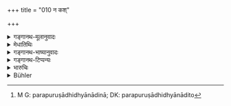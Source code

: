 +++
title = "010 न कश्"

+++

<details><summary>गङ्गानथ-मूलानुवादः</summary>

No man can guard women forcibly; they can however be guarded by the employment of these expedients.—(10)
</details>

<details><summary>मेधातिथिः</summary>

वक्ष्यमाणोपायप्रशंसार्थः श्लोकः । **प्रसह्य** बलेनावष्टभ्य शुद्धान्तावरोधादिना परपुरुषादिनिष्कासनादिना[^३३] **न शक्या रक्षितुम्** । किं त्व् **एतैर् उपाययोगैः शक्याः** । योगाः प्रयोगाः । उपायैः प्रयुज्यमानैर् इत्य् अर्थः ॥ ९.१० ॥


[^३३]:
     M G: parapuruṣādhidhyānādinā; DK: parapuruṣādhidhyānādito
</details>

<details><summary>गङ्गानथ-भाष्यानुवादः</summary>

This verse serves to eulogise the expedients going to be described.

‘*Forcibly*’—by shutting them up by force in a harem or by banishing other men, and so forth—they cannot be guarded.

But they can be guarded by the employment of expedients;—*i.e*., by employing, making use of, these ‘*expedients*’, means.—(10)
</details>

<details><summary>गङ्गानथ-टिप्पन्यः</summary>

This verse is quoted in *Vivādaratnākara* (p. 416);—in *Parāśaramādhava* (Vyavahāra, p. 323), which adds the explanation;—‘Inasmuch as it is not possible to guard them

by force, they should be employed in such work as will not leave them time for thinking of other men;—thus would they be guarded against evil;—in *Madanapārijāta* (p. 192);—in *Nṛsiṃhaprasāda* (Vyavahāra, 32a);—and in *Vīramitrodaya* (Vyavahāra, 158b), which explains ‘*prasahya*’ as ‘by force, by keeping cooped up’; it adds that what is meant is that even though by forcible detention you can guard her body from misbehaviour, yet that cannot guard against the uṅcleanliness of her mind.
</details>

<details><summary>भारुचिः</summary>

पूर्वापरविरोधः शास्त्रे न न्याय्यो भिन्नप्रकरणे ऽपि, किं पुनर् एकप्रकरणे । यत एव[ं न कश्चिद्] योषितः शक्तः प्रसह्य परिरक्षितुम् इतीदं वक्ष्यमाणोपय(?)स्तुत्यर्थम् । एवं च पूर्वं स्त्रीसंरक्षणोपदेशो न विरुध्यते ॥ ९.१० ॥

_के पुनस् तद्रक्षणोपायाः । यतस् तान् दर्शयति ।_
</details>

<details><summary>Bühler</summary>

010	No man can completely guard women by force; but they can be guarded by the employment of the (following) expedients:
</details>
